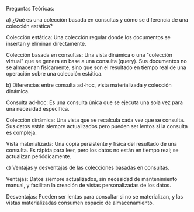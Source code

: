 Preguntas Teóricas:

a) ¿Qué es una colección basada en consultas y cómo se diferencia de una colección estática?

Colección estática: Una colección regular donde los documentos se insertan y eliminan directamente.

Colección basada en consultas: Una vista dinámica o una "colección virtual" que se genera en base a una consulta (query). Sus documentos no se almacenan físicamente, sino que son el resultado en tiempo real de una operación sobre una colección estática.

b) Diferencias entre consulta ad-hoc, vista materializada y colección dinámica.

Consulta ad-hoc: Es una consulta única que se ejecuta una sola vez para una necesidad específica.

Colección dinámica: Una vista que se recalcula cada vez que se consulta. Sus datos están siempre actualizados pero pueden ser lentos si la consulta es compleja.

Vista materializada: Una copia persistente y física del resultado de una consulta. Es rápida para leer, pero los datos no están en tiempo real; se actualizan periódicamente.

c) Ventajas y desventajas de las colecciones basadas en consultas.

Ventajas: Datos siempre actualizados, sin necesidad de mantenimiento manual, y facilitan la creación de vistas personalizadas de los datos.

Desventajas: Pueden ser lentas para consultar si no se materializan, y las vistas materializadas consumen espacio de almacenamiento.